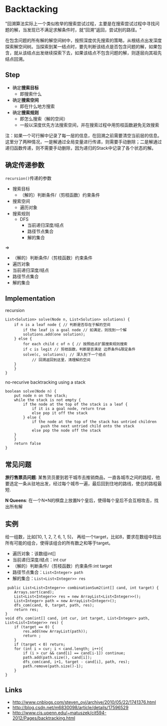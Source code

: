 # Backtacking

"回溯算法实际上一个类似枚举的搜索尝试过程，主要是在搜索尝试过程中寻找问题的解，当发现已不满足求解条件时，就“回溯”返回，尝试别的路径。"

在包含问题的所有解的解空间树中，按照深度优先搜索的策略，从根结点出发深度探索解空间树。当探索到某一结点时，要先判断该结点是否包含问题的解，如果包含，就从该结点出发继续探索下去，如果该结点不包含问题的解，则逐层向其祖先结点回溯。

## Step
- 确定**搜索目标**
  - 即搜索什么
- 确定**搜索空间**
  - 即在什么地方搜索
- 确定**搜索规则**
  - 即怎么搜索（解的空间）
  - 一般以深度优先方法搜索空间，并在搜索过程中用剪枝函数避免无效搜索

注：如果一个可行解中记录了每一层的信息，在回溯之前需要清空当前层的信息。这里分了两种情况，一是解通过全局变量进行传递，则需要手动删除；二是解通过递归函数传递，则不需要手动删除，因为递归的Stack中记录了各个状态的解。

## 确定传递参数

`recursion()`传递的参数

- 搜索目标
  - （解的）判断条件/（剪枝函数）约束条件
- 搜索空间
  - 遍历对象
- 搜索规则
  - DFS
    - 当前递归深度/结点
    - 路径节点集合
    - 解的集合

=> 

- （解的）判断条件/（剪枝函数）约束条件
- 遍历对象
- 当前递归深度/结点
- 路径节点集合
- 解的集合

## Implementation
recursion
```
List<Solution> solve(Node n, List<Solution> solutions) {
    if n is a leaf node { // 判断是否存在于解的空间
        if the leaf is a goal node // 如满足，则找到一个解
	    solutions.add(one solution);
    } else {
        for each child c of n { // 按照结点扩展搜索规则搜索
	    if c is legit // 剪枝函数，判断是否满足 边界条件&限定条件
		solve(c, solutions); // 深入到下一个结点
            // 回溯返回到这里，清理解的空间
	}
    }
}
```

no-recurive backtracking using a stack
```
boolean solve(Node n) {
    put node n on the stack;
    while the stack is not empty {
        if the node at the top of the stack is a leaf {
            if it is a goal node, return true
            else pop it off the stack
        } else {
            if the node at the top of the stack has untried children
                push the next untried child onto the stack
            else pop the node off the stack
	}
    }
    return false
}
```

## 常见问题

**旅行售票员问题**: 某售货员要到若干城市去推销商品，一直各城市之间的路程，他要选定一条从驻地出发，经过每个城市一遍，最后回到住地的路线，使总的路程最短.

**N Queens**: 在一个N*N的棋盘上放置N个皇后，使得每个皇后不会互相攻击，找出所有解

## 实例

给一组数，比如[10, 1, 2, 7, 6, 1, 5]， 再给一个target，比如8，要求在数组中找出所有可能的组合，使得该组合的所有数之和等于target。

- 遍历对象：该数组int[]
- 当前递归深度/结点：int cur
- （解的）判断条件/（剪枝函数）约束条件:int target
- 路径节点集合：`List<Integer> path`
- 解的集合：`List<List<Integer>> res`

```
 public List<List<Integer>> combinationSum2(int[] cand, int target) {
    Arrays.sort(cand);
    List<List<Integer>> res = new ArrayList<List<Integer>>();
    List<Integer> path = new ArrayList<Integer>();
    dfs_com(cand, 0, target, path, res);
    return res;
}
void dfs_com(int[] cand, int cur, int target, List<Integer> path, List<List<Integer>> res) {
    if (target == 0) {
        res.add(new ArrayList(path));
        return ;
    }
    if (target < 0) return;
    for (int i = cur; i < cand.length; i++){
        if (i > cur && cand[i] == cand[i-1]) continue;
        path.add(path.size(), cand[i]);
        dfs_com(cand, i+1, target - cand[i], path, res);
        path.remove(path.size()-1);
    }
}
```

## Links
- http://www.cnblogs.com/steven_oyj/archive/2010/05/22/1741376.html
- http://blog.csdn.net/m6830098/article/details/17596529
- http://www.cis.upenn.edu/~matuszek/cit594-2012/Pages/backtracking.html
